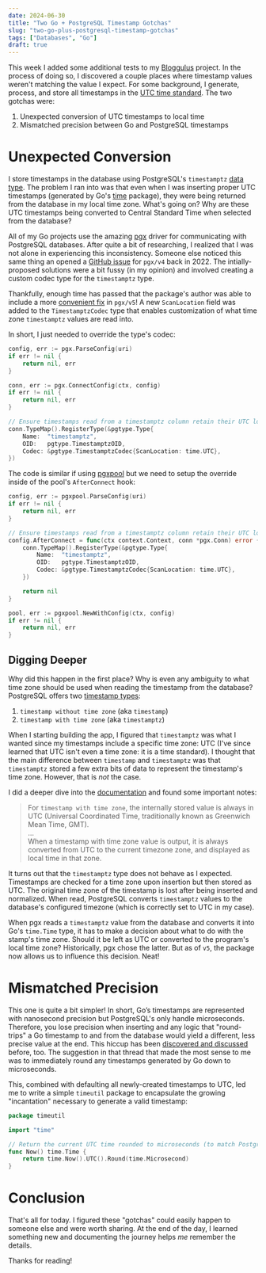 ```yaml
---
date: 2024-06-30
title: "Two Go + PostgreSQL Timestamp Gotchas"
slug: "two-go-plus-postgresql-timestamp-gotchas"
tags: ["Databases", "Go"]
draft: true
---
```


This week I added some additional tests to my [Bloggulus](https://github.com/theandrew168/bloggulus) project.
In the process of doing so, I discovered a couple places where timestamp values weren't matching the value I expect.
For some background, I generate, process, and store all timestamps in the [UTC time standard](https://en.wikipedia.org/wiki/Coordinated_Universal_Time).
The two gotchas were:

1. Unexpected conversion of UTC timestamps to local time
2. Mismatched precision between Go and PostgreSQL timestamps

# Unexpected Conversion

I store timestamps in the database using PostgreSQL's `timestamptz` [data type](https://www.postgresql.org/docs/current/datatype-datetime.html).
The problem I ran into was that even when I was inserting proper UTC timestamps (generated by Go's [time](https://pkg.go.dev/time) package), they were being returned from the database in my local time zone.
What's going on?
Why are these UTC timestamps being converted to Central Standard Time when selected from the database?

All of my Go projects use the amazing [pgx](https://pkg.go.dev/github.com/jackc/pgx/v5) driver for communicating with PostgreSQL databases.
After quite a bit of researching, I realized that I was not alone in experiencing this inconsistency.
Someone else noticed this same thing an opened a [GitHub issue](https://github.com/jackc/pgx/issues/1195) for `pgx/v4` back in 2022.
The intially-proposed solutions were a bit fussy (in my opinion) and involved creating a custom codec type for the `timestamptz` type.

Thankfully, enough time has passed that the package's author was able to include a more [convenient fix](https://github.com/jackc/pgx/pull/1948) in `pgx/v5`!
A new `ScanLocation` field was added to the `TimestamptzCodec` type that enables customization of what time zone `timestamptz` values are read into.

In short, I just needed to override the type's codec:

```go
config, err := pgx.ParseConfig(uri)
if err != nil {
    return nil, err
}

conn, err := pgx.ConnectConfig(ctx, config)
if err != nil {
    return nil, err
}

// Ensure timestamps read from a timestamptz column retain their UTC location.
conn.TypeMap().RegisterType(&pgtype.Type{
    Name:  "timestamptz",
    OID:   pgtype.TimestamptzOID,
    Codec: &pgtype.TimestamptzCodec{ScanLocation: time.UTC},
})
```

The code is similar if using [pgxpool](https://pkg.go.dev/github.com/jackc/pgx/v5/pgxpool) but we need to setup the override inside of the pool's `AfterConnect` hook:

```go
config, err := pgxpool.ParseConfig(uri)
if err != nil {
    return nil, err
}

// Ensure timestamps read from a timestamptz column retain their UTC location.
config.AfterConnect = func(ctx context.Context, conn *pgx.Conn) error {
    conn.TypeMap().RegisterType(&pgtype.Type{
        Name:  "timestamptz",
        OID:   pgtype.TimestamptzOID,
        Codec: &pgtype.TimestamptzCodec{ScanLocation: time.UTC},
    })

    return nil
}

pool, err := pgxpool.NewWithConfig(ctx, config)
if err != nil {
    return nil, err
}
```

## Digging Deeper

Why did this happen in the first place?
Why is even any ambiguity to what time zone should be used when reading the timestamp from the database?
PostgreSQL offers two [timestamp types](https://www.postgresql.org/docs/current/datatype-datetime.html):

1. `timestamp without time zone` (aka `timestamp`)
2. `timestamp with time zone` (aka `timestamptz`)

When I starting building the app, I figured that `timestamptz` was what I wanted since my timestamps include a specific time zone: UTC (I've since learned that UTC isn't even a time zone: it is a time standard).
I thought that the main difference between `timestamp` and `timestamptz` was that `timestamptz` stored a few extra bits of data to represent the timestamp's time zone.
However, that is _not_ the case.

I did a deeper dive into the [documentation](https://www.postgresql.org/docs/current/datatype-datetime.html#DATATYPE-DATETIME-INPUT-TIME-STAMPS) and found some important notes:

> For `timestamp with time zone`, the internally stored value is always in UTC (Universal Coordinated Time, traditionally known as Greenwich Mean Time, GMT).  
> ...  
> When a timestamp with time zone value is output, it is always converted from UTC to the current timezone zone, and displayed as local time in that zone.

It turns out that the `timestamptz` type does not behave as I expected.
Timestamps are checked for a time zone upon insertion but then stored as UTC.
The original time zone of the timestamp is lost after being inserted and normalized.
When read, PostgreSQL converts `timestamptz` values to the database's configured timezone (which is correctly set to UTC in my case).

When pgx reads a `timestamptz` value from the database and converts it into Go's `time.Time` type, it has to make a decision about what to do with the stamp's time zone.
Should it be left as UTC or converted to the program's local time zone?
Historically, pgx chose the latter.
But as of `v5`, the package now allows us to influence this decision.
Neat!

# Mismatched Precision

This one is quite a bit simpler!
In short, Go’s timestamps are represented with nanosecond precision but PostgreSQL's only handle microseconds.
Therefore, you lose precision when inserting and any logic that "round-trips" a Go timestamp to and from the database would yield a different, less precise value at the end.
This hiccup has been [discovered and discussed](https://stackoverflow.com/questions/60433870/saving-time-time-in-golang-to-postgres-timestamp-with-time-zone-field) before, too.
The suggestion in that thread that made the most sense to me was to immediately round any timestamps generated by Go down to microseconds.

This, combined with defaulting all newly-created timestamps to UTC, led me to write a simple `timeutil` package to encapsulate the growing "incantation" necessary to generate a valid timestamp:

```go
package timeutil

import "time"

// Return the current UTC time rounded to microseconds (to match PostgreSQL).
func Now() time.Time {
    return time.Now().UTC().Round(time.Microsecond)
}
```

# Conclusion

That's all for today.
I figured these "gotchas" could easily happen to someone else and were worth sharing.
At the end of the day, I learned something new and documenting the journey helps _me_ remember the details.

Thanks for reading!
